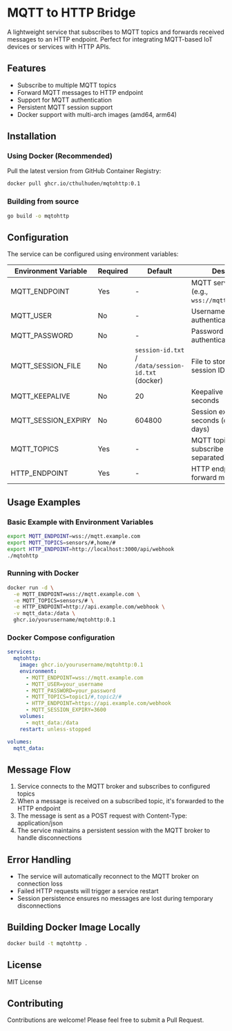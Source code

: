 # MQTT to HTTP Bridge

A lightweight service that subscribes to MQTT topics and forwards received messages to an HTTP endpoint. 
Perfect for integrating MQTT-based IoT devices or services with HTTP APIs.

## Features

- Subscribe to multiple MQTT topics
- Forward MQTT messages to HTTP endpoint
- Support for MQTT authentication
- Persistent MQTT session support
- Docker support with multi-arch images (amd64, arm64)

## Installation

### Using Docker (Recommended)

Pull the latest version from GitHub Container Registry:

```bash
docker pull ghcr.io/cthulhuden/mqtohttp:0.1
```

### Building from source

```bash
go build -o mqtohttp
```

## Configuration

The service can be configured using environment variables:

| Environment Variable | Required | Default                                            | Description                                           |
|----------------------|----------|----------------------------------------------------|-------------------------------------------------------|
| MQTT_ENDPOINT        | Yes      | -                                                  | MQTT server endpoint (e.g., `wss://mqtt.example.com`) |
| MQTT_USER            | No       | -                                                  | Username for MQTT authentication                      |
| MQTT_PASSWORD        | No       | -                                                  | Password for MQTT authentication                      |
| MQTT_SESSION_FILE    | No       | `session-id.txt` / `/data/session-id.txt` (docker) | File to store MQTT session ID                         |
| MQTT_KEEPALIVE       | No       | 20                                                 | Keepalive period in seconds                           |
| MQTT_SESSION_EXPIRY  | No       | 604800                                             | Session expiry in seconds (default 7 days)            |
| MQTT_TOPICS          | Yes      | -                                                  | MQTT topics to subscribe to (comma-separated)         |
| HTTP_ENDPOINT        | Yes      | -                                                  | HTTP endpoint to forward messages to                  |

## Usage Examples

### Basic Example with Environment Variables

```bash
export MQTT_ENDPOINT=wss://mqtt.example.com
export MQTT_TOPICS=sensors/#,home/#
export HTTP_ENDPOINT=http://localhost:3000/api/webhook
./mqtohttp
```

### Running with Docker

```bash
docker run -d \
  -e MQTT_ENDPOINT=wss://mqtt.example.com \
  -e MQTT_TOPICS=sensors/# \
  -e HTTP_ENDPOINT=http://api.example.com/webhook \
  -v mqtt_data:/data \
  ghcr.io/yourusername/mqtohttp:0.1
```

### Docker Compose configuration

```yaml
services:
  mqtohttp:
    image: ghcr.io/yourusername/mqtohttp:0.1
    environment:
      - MQTT_ENDPOINT=wss://mqtt.example.com
      - MQTT_USER=your_username
      - MQTT_PASSWORD=your_password
      - MQTT_TOPICS=topic1/#,topic2/#
      - HTTP_ENDPOINT=https://api.example.com/webhook
      - MQTT_SESSION_EXPIRY=3600
    volumes:
      - mqtt_data:/data
    restart: unless-stopped

volumes:
  mqtt_data:
```

## Message Flow

1. Service connects to the MQTT broker and subscribes to configured topics
2. When a message is received on a subscribed topic, it's forwarded to the HTTP endpoint
3. The message is sent as a POST request with Content-Type: application/json
4. The service maintains a persistent session with the MQTT broker to handle disconnections

## Error Handling

- The service will automatically reconnect to the MQTT broker on connection loss
- Failed HTTP requests will trigger a service restart
- Session persistence ensures no messages are lost during temporary disconnections

## Building Docker Image Locally

```bash
docker build -t mqtohttp .
```

## License

MIT License

## Contributing

Contributions are welcome! Please feel free to submit a Pull Request.
